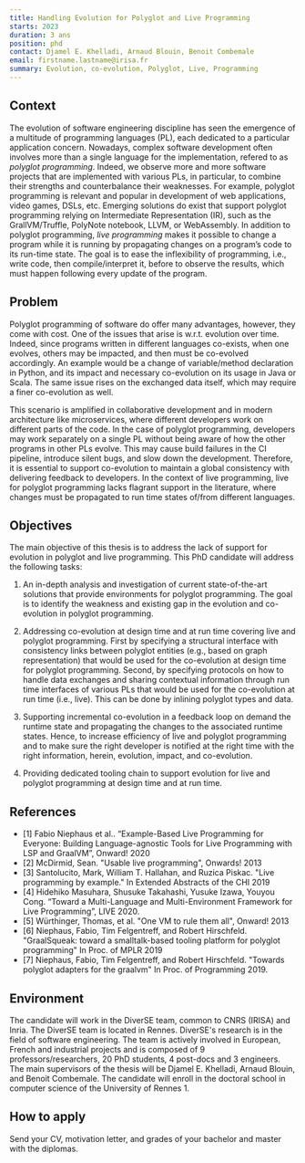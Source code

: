 ```yaml
---
title: Handling Evolution for Polyglot and Live Programming
starts: 2023
duration: 3 ans
position: phd
contact: Djamel E. Khelladi, Arnaud Blouin, Benoit Combemale
email: firstname.lastname@irisa.fr
summary: Evolution, co-evolution, Polyglot, Live, Programming
---
```


## Context

The evolution of software engineering discipline has seen the emergence of a multitude of programming languages (PL), each dedicated to a particular application concern. Nowadays, complex software development often involves more than a single language for the implementation, refered to as *polyglot programming*. Indeed, we observe more and more software projects that are implemented with various PLs, in particular, to combine their strengths and counterbalance their weaknesses.
For example, polyglot programming is relevant and popular in development of web applications, video games, DSLs, etc.
Emerging solutions do exist that support polyglot programming relying on Intermediate Representation (IR), such as the GrallVM/Truffle, PolyNote notebook, LLVM, or WebAssembly.
In addition to polyglot programming, *live programming* makes it possible to change a program while it is running by propagating changes on a program’s code to its run-time state. The goal is to ease the inflexibility of programming, i.e., write code, then compile/interpret it, before to observe the results, which must happen following every update of the program.


## Problem

Polyglot programming of software do offer many advantages, however, they come with cost. One of the issues that arise is w.r.t. evolution over time. Indeed, since programs written in different languages co-exists, when one evolves, others may be impacted, and then must be co-evolved accordingly. An example would be a change of variable/method declaration in Python, and its impact and necessary co-evolution on its usage in Java or Scala. The same issue rises on the exchanged data itself, which may require a finer co-evolution as well.

This scenario is amplified in collaborative development and in modern architecture like microservices, where different developers work on different parts of the code. In the case of polyglot programming, developers may work separately on a single PL without being aware of how the other programs in other PLs evolve. This may cause build failures in the CI pipeline, introduce silent bugs, and slow down the development.  Therefore, it is essential to support co-evolution to maintain a global consistency with delivering feedback to developers.
In the context of live programming, live for polyglot programming lacks flagrant support in the literature, where changes must be propagated to run time states of/from different languages.



## Objectives

The main objective of this thesis is to address the lack of support for evolution in polyglot and live programming. This PhD candidate will address the following tasks:

1. An in-depth analysis and investigation of current state-of-the-art solutions that provide environments for polyglot programming. The goal is to identify the weakness and existing gap in the evolution and co-evolution in polyglot programming.

2. Addressing co-evolution at design time and at run time covering live and polyglot programming. First by specifying a structural interface with consistency links between polyglot entities (e.g., based on graph representation) that would be used for the     co-evolution at design time for polyglot programming. Second, by specifying protocols on how to handle data exchanges and sharing contextual information through run time interfaces of various PLs that would be used for the co-evolution at run time (i.e., live). This can be done by inlining polyglot types and data.

3. Supporting incremental co-evolution in a feedback loop on demand the runtime state and propagating the changes to the associated runtime states. Hence, to increase efficiency of live and polyglot programming and to make sure the right developer is notified at the right time with the right information, herein, evolution, impact, and co-evolution.

4. Providing dedicated tooling chain to support evolution  for live and polyglot programming at design time and at run time.


## References

- [1] Fabio Niephaus et al.. “Example-Based Live Programming for Everyone: Building Language-agnostic Tools for Live Programming with LSP and GraalVM”, Onward! 2020
- [2] McDirmid, Sean. "Usable live programming", Onwards! 2013
- [3] Santolucito, Mark, William T. Hallahan, and Ruzica Piskac. "Live programming by example." In Extended Abstracts of the CHI 2019
- [4] Hidehiko Masuhara, Shusuke Takahashi, Yusuke Izawa, Youyou Cong. “Toward a Multi-Language and Multi-Environment Framework for Live Programming”, LIVE 2020.
- [5] Würthinger, Thomas, et al. "One VM to rule them all", Onward! 2013
- [6] Niephaus, Fabio, Tim Felgentreff, and Robert Hirschfeld. "GraalSqueak: toward a smalltalk-based tooling platform for polyglot programming" In Proc. of MPLR 2019
- [7] Niephaus, Fabio, Tim Felgentreff, and Robert Hirschfeld. "Towards polyglot adapters for the graalvm" In Proc. of Programming 2019.

## Environment

The candidate will work in the DiverSE team, common to CNRS (IRISA) and Inria. The DiverSE team is located in Rennes. DiverSE's research is in the field of software engineering. The team is actively involved in European, French and industrial projects and is composed of 9 professors/researchers, 20 PhD students, 4 post-docs and 3 engineers. The main supervisors of the thesis will be Djamel E. Khelladi, Arnaud Blouin, and Benoit Combemale. The candidate will enroll in the doctoral school in computer science of the University of Rennes 1.



## How to apply

Send your CV, motivation letter, and grades of your bachelor and master with the diplomas.

